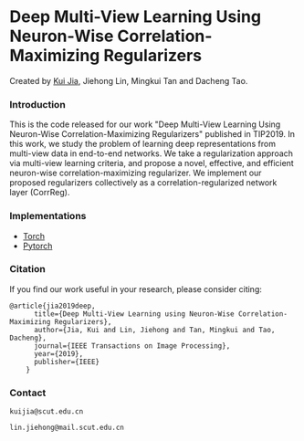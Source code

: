 # Deep Multi-View Learning Using Neuron-Wise Correlation-Maximizing Regularizers
Created by [Kui Jia](http://www.scut-gpi.cn/jiakui), Jiehong Lin, Mingkui Tan and Dacheng Tao.

### Introduction
This is the code released for our work "Deep Multi-View Learning Using Neuron-Wise Correlation-Maximizing Regularizers" published in TIP2019. In this work, we study the problem of learning deep representations from multi-view data in end-to-end networks. We take a regularization approach via multi-view learning criteria, and propose a novel, effective, and efficient neuron-wise correlation-maximizing regularizer. We implement our proposed regularizers collectively as a correlation-regularized network layer (CorrReg).


### Implementations
* [Torch](https://github.com/MortimerLin/CorrReg/tree/master/RGBD-ConvNet-torch)
* [Pytorch](https://github.com/MortimerLin/CorrReg/tree/master/MvFusionNet-pytorch) 

### Citation
If you find our work useful in your research, please consider citing:


```
@article{jia2019deep,
      title={Deep Multi-View Learning using Neuron-Wise Correlation-Maximizing Regularizers},
      author={Jia, Kui and Lin, Jiehong and Tan, Mingkui and Tao, Dacheng},
      journal={IEEE Transactions on Image Processing},
      year={2019},
      publisher={IEEE}
    }
```


### Contact
`kuijia@scut.edu.cn`

`lin.jiehong@mail.scut.edu.cn`

